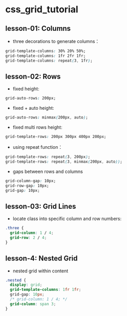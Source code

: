 # css_grid_tutorial

## lesson-01: Columns

* three decorations to generate columns：
```CSS
grid-template-columns: 30% 20% 50%;
grid-template-columns: 1fr 2fr 1fr;
grid-template-columns: repeat(3, 1fr);
```

## lesson-02: Rows
* fixed height:
```CSS
grid-auto-rows: 200px;
```
* fixed + auto height:
```CSS
grid-auto-rows: minmax(200px, auto);
```

* fixed multi rows height:
```CSS
grid-template-rows: 200px 300px 400px 200px;
```
* using repeat function：
```CSS
grid-template-rows: repeat(3, 200px);
grid-template-rows: repeat(3, minmax(200px, auto));
```

* gaps between rows and columns
```CSS
grid-column-gap: 10px;
grid-row-gap: 10px;
grid-gap: 10px;
```

## lesson-03: Grid Lines
* locate class into specific column and row numbers:
```CSS
.three {
  grid-column: 1 / 4;
  grid-row: 2 / 4;
}
```

## lesson-4: Nested Grid
* nested grid within content
```CSS
.nested {
  display: grid;
  grid-template-columns: 1fr 1fr;
  grid-gap: 10px;
  /* grid-column: 1 / 4; */
  grid-column: span 3;
}
```